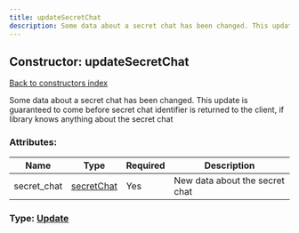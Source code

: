 ```yaml
---
title: updateSecretChat
description: Some data about a secret chat has been changed. This update is guaranteed to come before secret chat identifier is returned to the client, if library knows anything about the secret chat
---
```

## Constructor: updateSecretChat  
[Back to constructors index](index.md)



Some data about a secret chat has been changed. This update is guaranteed to come before secret chat identifier is returned to the client, if library knows anything about the secret chat

### Attributes:

| Name     |    Type       | Required | Description |
|----------|---------------|----------|-------------|
|secret\_chat|[secretChat](../types/secretChat.md) | Yes|New data about the secret chat|



### Type: [Update](../types/Update.md)


